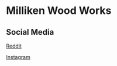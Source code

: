 # Milliken Wood Works

## Social Media 

[Reddit](https://www.reddit.com/r/MillikenWoodWorks/)

[Instagram](https://www.instagram.com/deg999_mmw/)
